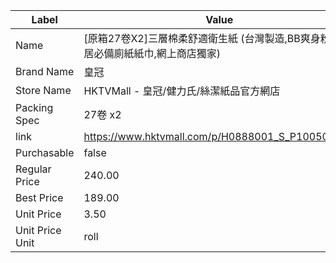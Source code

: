| Label           | Value                                            |
| --------------- | ------------------------------------------------ |
| Name            | [原箱27卷X2]三層棉柔舒適衛生紙 (台灣製造,BB爽身粉味,家居必備廁紙紙巾,網上商店獨家) |
| Brand Name      | 皇冠                                               |
| Store Name      | HKTVMall - 皇冠/健力氏/絲潔紙品官方網店                       |
| Packing Spec    | 27卷 x2                                           |
| link            | https://www.hktvmall.com/p/H0888001_S_P10050052A |
| Purchasable     | false                                            |
| Regular Price   | 240.00                                           |
| Best Price      | 189.00                                           |
| Unit Price      | 3.50                                             |
| Unit Price Unit | roll                                             |
